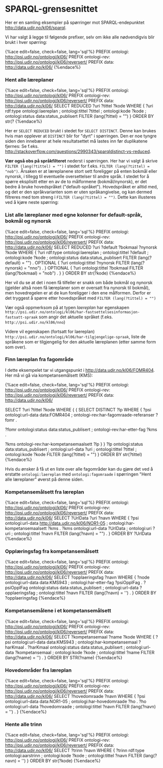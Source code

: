 # SPARQL-grensesnittet

Her er en samling eksempler på spørringer mot SPARQL-endepunktet  http://data.udir.no/kl06/sparql.

Vi har valgt å legge til følgende prefixer, selv om ikke alle nødvendigvis blir brukt i hver spørring:

{%ace edit=false, check=false, lang='sql'%}
PREFIX ontologi: <http://psi.udir.no/ontologi/kl06/>
PREFIX ontologi-rev: <http://psi.udir.no/ontologi/kl06/reversert/>
PREFIX data: <http://data.udir.no/kl06/>
{%endace%}

### Hent alle læreplaner

{%ace edit=false, check=false, lang='sql'%}
PREFIX ontologi: <http://psi.udir.no/ontologi/kl06/>
PREFIX ontologi-rev: <http://psi.udir.no/ontologi/kl06/reversert/>
PREFIX data: <http://data.udir.no/kl06/>
SELECT REDUCED ?uri ?tittel ?kode 
WHERE {
?uri rdf:type ontologi:laereplan ;
ontologi:tittel ?tittel ;
ontologi:kode ?kode ;
ontologi:status data:status_publisert
FILTER (lang(?tittel) = "")
} ORDER BY str(?
{%endace%}

Her er ```SELECT REDUCED``` brukt i stedet for ```SELECT DISTINCT```. Denne kan brukes hvis man opplever at ```DISTINCT``` blir for "dyrt" i spørringen. Den er noe tyngre siden den innebærer at hele resultatsettet må lastes inn før duplikatene fjernes: Se f.eks. http://stackoverflow.com/questions/2990343/sparqldistinct-vs-reduced.

**Vær også obs på språkfilteret** nederst i spørringen. Her har vi valgt å skrive ```FILTER (lang(?tittel) = "")``` i stedet for f.eks. ```FILTER (lang(?tittel) = "nob")```. Årsaken er at læreplanene stort sett foreligger på enten bokmål eller nynorsk, i tillegg til eventuelle oversettelser til andre språk. I stedet for å spørre eksplisitt etter en av de to målformene (bokmål/nynorsk), er det bedre å bruke hovedspråket ("default-språket"). Hovedspråket er alltid med, og det er den språkvarianten som er uten språkangivelse, og kan dermed filtreres med tom streng i ```FILTER (lang(?tittel) = "")```. Dette kan illusteres ved å kjøre neste spørring:

### List alle læreplaner med egne kolonner for default-språk, bokmål og nynorsk

{%ace edit=false, check=false, lang='sql'%}
PREFIX ontologi: <http://psi.udir.no/ontologi/kl06/>
PREFIX ontologi-rev: <http://psi.udir.no/ontologi/kl06/reversert/>
PREFIX data: <http://data.udir.no/kl06/>
SELECT REDUCED ?uri ?default ?bokmaal ?nynorsk ?kode 
WHERE {
?uri rdf:type ontologi:laereplan ;
ontologi:tittel ?default ;
ontologi:kode ?kode ;
ontologi:status data:status_publisert
FILTER (lang(?default) = "") .
OPTIONAL {
?uri ontologi:tittel ?nynorsk
FILTER (lang(?nynorsk) = "nno") .
}
OPTIONAL {
?uri ontologi:tittel ?bokmaal
FILTER (lang(?bokmaal) = "nob") .
}
} ORDER BY str(?kode)
{%endace%}

Her vil du se at det i noen få tilfeller er snakk om både bokmål og nynorsk (gjelder altså noen få læreplaner som er oversatt fra nynorsk til bokmål), men hovedregelen er at de kun foreligger i den ene målformen. Derfor er det tryggest å spørre etter hovedspråket med ```FILTER (lang(?tittel) = "")```

Vær også oppmerksom på at typen *laereplan* har egenskapen ```http://psi.udir.no/ontologi/kl06/har-fastsettelsesinformasjon-fastsatt-spraak``` som angir det aktuelle språket (f.eks. ```http://psi.udir.no/kl06/nno```)

Videre vil egenskapen (fortsatt for laereplan) ```http://psi.udir.no/ontologi/kl06/har-tilgjengelige-spraak```, liste de språkene som er tilgjengelig for den aktuelle læreplanen (etter samme form som over).


### Finn læreplan fra fagområde
I dette eksempelet tar vi utgangspunkt i http://data.udir.no/kl06/FOMR404. 
Her må vi gå via kompetansemålsett (KMS):

{%ace edit=false, check=false, lang='sql'%}
PREFIX ontologi: <http://psi.udir.no/ontologi/kl06/>
PREFIX ontologi-rev: <http://psi.udir.no/ontologi/kl06/reversert/>
PREFIX data: <http://data.udir.no/kl06/>

SELECT ?uri ?tittel ?kode WHERE {
{
SELECT DISTINCT ?lp WHERE {
?psi ontologi:url-data data:FOMR404 ;
ontologi-rev:har-fagomraade-referanser ?fomr .

?fomr ontologi:status data:status_publisert ;
ontologi-rev:har-etter-fag ?kms .

?kms ontologi-rev:har-kompetansemaalsett ?lp
}
}
?lp ontologi:status data:status_publisert ;
ontologi:url-data ?uri ;
ontologi:tittel ?tittel ;
ontologi:kode ?kode
FILTER (lang(?tittel) = "")
} ORDER BY str(?tittel)
{%endace%}

Hvis du ønsker å få ut en liste over alle fagområder kan du gjøre det ved å erstatte ```ontologi:laereplan``` med ```ontologi:fagomraade``` i spørringen "Hent alle læreplaner" øverst på denne siden.

### Kompetansemålsett fra læreplan
{%ace edit=false, check=false, lang='sql'%}
PREFIX ontologi: <http://psi.udir.no/ontologi/kl06/>
PREFIX ontologi-rev: <http://psi.udir.no/ontologi/kl06/reversert/>
PREFIX data: <http://data.udir.no/kl06/>
SELECT ?UrlData ?uri ?navn WHERE {
?psi ontologi:url-data <http://data.udir.no/kl06/NOR1-05> ;
ontologi:har-kompetansemaalsett ?kms .
?kms ontologi:url-data ?UrlData ;
ontologi:uri ?uri ;
ontologi:tittel ?navn
FILTER (lang(?navn) = "") .
} ORDER BY ?UrlData
{%endace%}

### Opplæringsfag fra kompetansemålsett
{%ace edit=false, check=false, lang='sql'%}
PREFIX ontologi: <http://psi.udir.no/ontologi/kl06/>
PREFIX ontologi-rev: <http://psi.udir.no/ontologi/kl06/reversert/>
PREFIX data: <http://data.udir.no/kl06/>
SELECT ?opplaeringsfag ?navn WHERE {
?node ontologi:url-data data:KMS943 ;
ontologi:har-etter-fag ?psiOpplFag .
?psiOpplFag ontologi:status data:status_publisert ;
ontologi:url-data ?opplaeringsfag ;
ontologi:tittel ?navn
FILTER (lang(?navn) = '') .
} ORDER BY ?opplaeringsfag
{%endace%}

### Kompetansemålene i et kompetansemålsett
{%ace edit=false, check=false, lang='sql'%}
PREFIX ontologi: <http://psi.udir.no/ontologi/kl06/>
PREFIX ontologi-rev: <http://psi.udir.no/ontologi/kl06/reversert/>
PREFIX data: <http://data.udir.no/kl06/>
SELECT ?kompetansemaal ?name ?kode WHERE {
?psi ontologi:url-data data:KMS943 ;
ontologi:har-kompetansemaal ?harKmaal .
?harKmaal ontologi:status data:status_publisert ;
ontologi:url-data ?kompetansemaal ;
ontologi:kode ?kode ;
ontologi:tittel ?name
FILTER (lang(?name) = '') .
} ORDER BY STR(?name)
{%endace%}

### Hovedområder fra læreplan
{%ace edit=false, check=false, lang='sql'%}
PREFIX ontologi: <http://psi.udir.no/ontologi/kl06/>
PREFIX ontologi-rev: <http://psi.udir.no/ontologi/kl06/reversert/>
PREFIX data: <http://data.udir.no/kl06/>
SELECT ?hovedomraade ?navn WHERE {
?psi ontologi:url-data data:NOR1-05 ;
ontologi:har-hovedomraade ?ho .
?ho ontologi:url-data ?hovedomraade ;
ontologi:tittel ?navn
FILTER (lang(?navn) = '') .
}
{%endace%}

### Hente alle trinn
{%ace edit=false, check=false, lang='sql'%}
PREFIX ontologi: <http://psi.udir.no/ontologi/kl06/>
PREFIX ontologi-rev: <http://psi.udir.no/ontologi/kl06/reversert/>
PREFIX data: <http://data.udir.no/kl06/>
SELECT ?trinn ?navn WHERE {
?trinn rdf:type ontologi:aarstrinn ;
ontologi:kode ?kode ;
ontologi:tittel ?navn
FILTER (lang(?navn) = '')
} ORDER BY str(?kode)
{%endace%}
